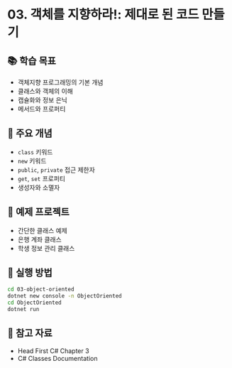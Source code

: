 # 03. 객체를 지향하라!: 제대로 된 코드 만들기

## 📚 학습 목표
- 객체지향 프로그래밍의 기본 개념
- 클래스와 객체의 이해
- 캡슐화와 정보 은닉
- 메서드와 프로퍼티

## 🎯 주요 개념
- `class` 키워드
- `new` 키워드
- `public`, `private` 접근 제한자
- `get`, `set` 프로퍼티
- 생성자와 소멸자

## 📝 예제 프로젝트
- 간단한 클래스 예제
- 은행 계좌 클래스
- 학생 정보 관리 클래스

## 🚀 실행 방법
```bash
cd 03-object-oriented
dotnet new console -n ObjectOriented
cd ObjectOriented
dotnet run
```

## 📖 참고 자료
- Head First C# Chapter 3
- C# Classes Documentation
